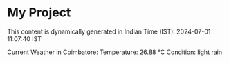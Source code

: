 # My Project

This content is dynamically generated in Indian Time (IST): 2024-07-01 11:07:40 IST


Current Weather in Coimbatore:
Temperature: 26.88 °C
Condition: light rain
